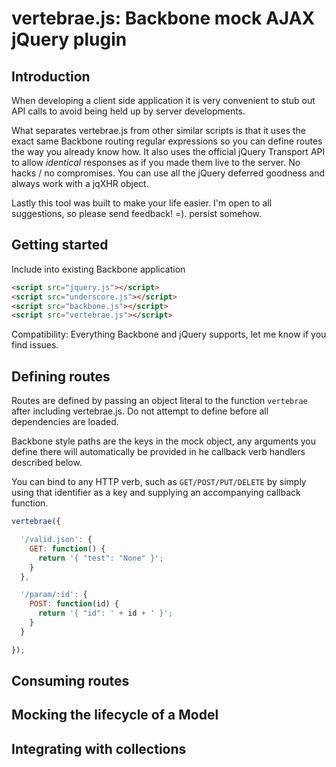vertebrae.js: Backbone mock AJAX jQuery plugin
==============================================

Introduction
------------

When developing a client side application it is very convenient to stub out
API calls to avoid being held up by server developments.

What separates vertebrae.js from other similar scripts is that it uses the 
exact same Backbone routing regular expressions so you can define routes the
way you already know how.  It also uses the official jQuery Transport API
to allow *identical* responses as if you made them live to the server.  No
hacks / no compromises.  You can use all the jQuery deferred goodness and 
always work with a jqXHR object.

Lastly this tool was built to make your life easier.  I'm open to all
suggestions, so please send feedback! =).  persist somehow.

Getting started
---------------

Include into existing Backbone application

``` html
<script src="jquery.js"></script>
<script src="underscore.js"></script>
<script src="backbone.js"></script>
<script src="vertebrae.js"></script>
```

Compatibility: Everything Backbone and jQuery supports, let me know if you find
issues.

Defining routes
---------------

Routes are defined by passing an object literal to the function  `vertebrae`
after including vertebrae.js.  Do not attempt to define before all dependencies
are loaded.

Backbone style paths are the keys in the mock object, any arguments you 
define there will automatically be provided in he callback verb handlers
described below.

You can bind to any HTTP verb, such as `GET/POST/PUT/DELETE` by simply using 
that identifier as a key and supplying an accompanying callback function.


``` javascript
vertebrae({

  '/valid.json': {
    GET: function() {
      return '{ "test": "None" }';
    }
  },

  '/param/:id': {
    POST: function(id) {
      return '{ "id": ' + id + ' }';
    }
  }

});
```

Consuming routes
----------------


Mocking the lifecycle of a Model
--------------------------------


Integrating with collections
----------------------------
